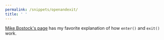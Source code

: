 ```yaml
---
permalink: /snippets/openandexit/
title: ' '
---
```

[Mike Bostock's page](https://bost.ocks.org/mike/selection/) has my favorite explanation of how ```enter()``` and ```exit()``` work.